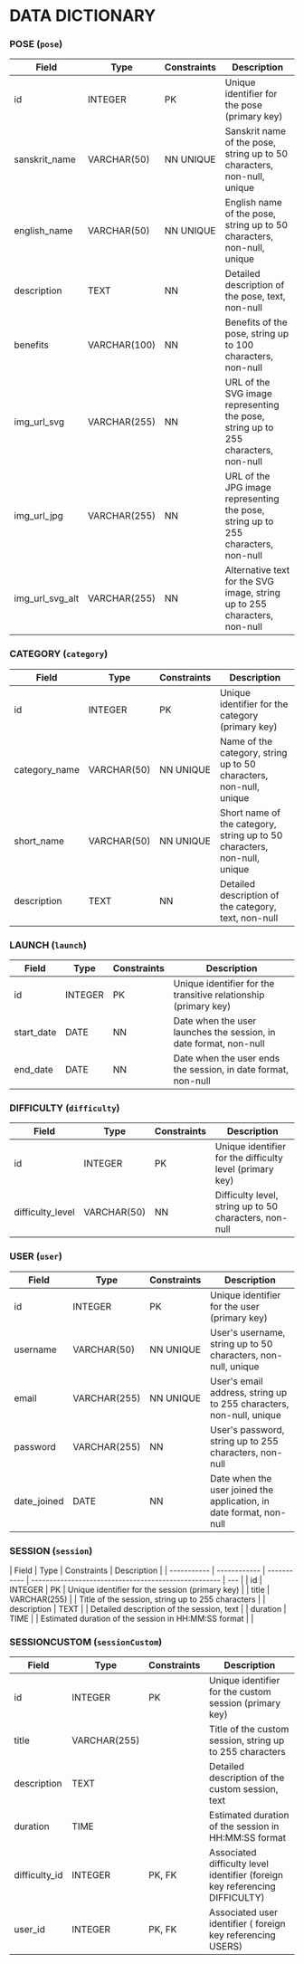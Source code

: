 # DATA DICTIONARY

### POSE (`pose`)

| Field           | Type         | Constraints | Description                                                                       |
| --------------- | ------------ | ----------- | --------------------------------------------------------------------------------- |
| id              | INTEGER      | PK          | Unique identifier for the pose (primary key)                                      |
| sanskrit_name   | VARCHAR(50)  | NN UNIQUE   | Sanskrit name of the pose, string up to 50 characters, non-null, unique           |
| english_name    | VARCHAR(50)  | NN UNIQUE   | English name of the pose, string up to 50 characters, non-null, unique            |
| description     | TEXT         | NN          | Detailed description of the pose, text, non-null                                  |
| benefits        | VARCHAR(100) | NN          | Benefits of the pose, string up to 100 characters, non-null                       |
| img_url_svg     | VARCHAR(255) | NN          | URL of the SVG image representing the pose, string up to 255 characters, non-null |
| img_url_jpg     | VARCHAR(255) | NN          | URL of the JPG image representing the pose, string up to 255 characters, non-null |
| img_url_svg_alt | VARCHAR(255) | NN          | Alternative text for the SVG image, string up to 255 characters, non-null         |

### CATEGORY (`category`)

| Field         | Type        | Constraints | Description                                                              |
| ------------- | ----------- | ----------- | ------------------------------------------------------------------------ |
| id            | INTEGER     | PK          | Unique identifier for the category (primary key)                         |
| category_name | VARCHAR(50) | NN UNIQUE   | Name of the category, string up to 50 characters, non-null, unique       |
| short_name    | VARCHAR(50) | NN UNIQUE   | Short name of the category, string up to 50 characters, non-null, unique |
| description   | TEXT        | NN          | Detailed description of the category, text, non-null                     |

### LAUNCH (`launch`)

| Field      | Type    | Constraints | Description                                                       |
| ---------- | ------- | ----------- | ----------------------------------------------------------------- |
| id         | INTEGER | PK          | Unique identifier for the transitive relationship (primary key)   |
| start_date | DATE    | NN          | Date when the user launches the session, in date format, non-null |
| end_date   | DATE    | NN          | Date when the user ends the session, in date format, non-null     |

### DIFFICULTY (`difficulty`)

| Field            | Type        | Constraints | Description                                              |
| ---------------- | ----------- | ----------- | -------------------------------------------------------- |
| id               | INTEGER     | PK          | Unique identifier for the difficulty level (primary key) |
| difficulty_level | VARCHAR(50) | NN          | Difficulty level, string up to 50 characters, non-null   |

### USER (`user`)

| Field       | Type         | Constraints | Description                                                         |
| ----------- | ------------ | ----------- | ------------------------------------------------------------------- |
| id          | INTEGER      | PK          | Unique identifier for the user (primary key)                        |
| username    | VARCHAR(50)  | NN UNIQUE   | User's username, string up to 50 characters, non-null, unique       |
| email       | VARCHAR(255) | NN UNIQUE   | User's email address, string up to 255 characters, non-null, unique |
| password    | VARCHAR(255) | NN          | User's password, string up to 255 characters, non-null              |
| date_joined | DATE         | NN          | Date when the user joined the application, in date format, non-null |

### SESSION (`session`)

| Field       | Type         | Constraints | Description                                          |
| ----------- | ------------ | ----------- | ---------------------------------------------------- | --- |
| id          | INTEGER      | PK          | Unique identifier for the session (primary key)      |
| title       | VARCHAR(255) |             | Title of the session, string up to 255 characters    |
| description | TEXT         |             | Detailed description of the session, text            |
| duration    | TIME         |             | Estimated duration of the session in HH:MM:SS format |     |

### SESSIONCUSTOM (`sessionCustom`)

| Field         | Type         | Constraints | Description                                                                 |
| ------------- | ------------ | ----------- | --------------------------------------------------------------------------- |
| id            | INTEGER      | PK          | Unique identifier for the custom session (primary key)                      |
| title         | VARCHAR(255) |             | Title of the custom session, string up to 255 characters                    |
| description   | TEXT         |             | Detailed description of the custom session, text                            |
| duration      | TIME         |             | Estimated duration of the session in HH:MM:SS format                        |
| difficulty_id | INTEGER      | PK, FK      | Associated difficulty level identifier (foreign key referencing DIFFICULTY) |
| user_id       | INTEGER      | PK, FK      | Associated user identifier ( foreign key referencing USERS)                 |
